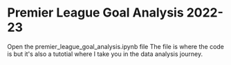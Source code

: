 # Premier League Goal Analysis 2022-23
Open the premier_league_goal_analysis.ipynb file
The file is where the code is but it's also a tutotial where I take you in the data analysis journey.
